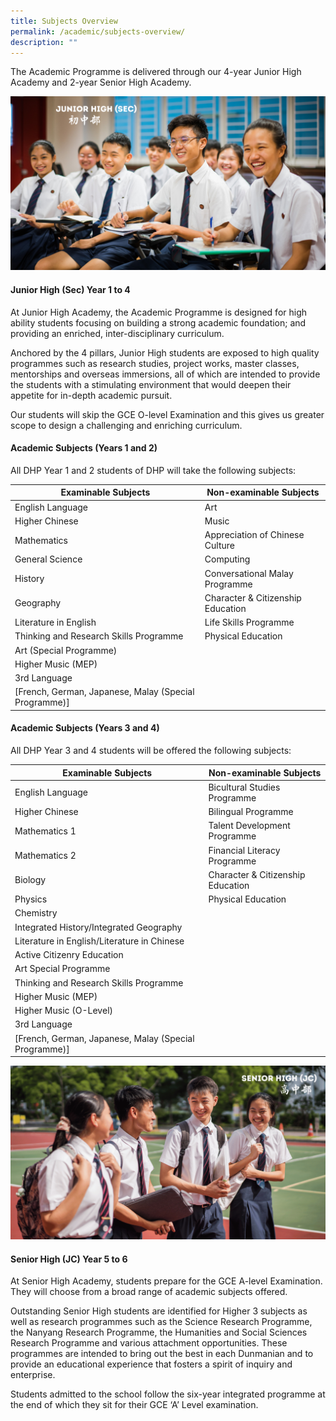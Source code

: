 ```yaml
---
title: Subjects Overview
permalink: /academic/subjects-overview/
description: ""
---
```

The Academic Programme is delivered through our 4-year Junior High Academy and 2-year Senior High Academy.

![](/images/Homepage/Junior-High-Sec.png)

#### **Junior High (Sec) Year 1 to 4**
At Junior High Academy, the Academic Programme is designed for high ability students focusing on building a strong academic foundation; and providing an enriched, inter-disciplinary curriculum.  

Anchored by the 4 pillars, Junior High students are exposed to high quality programmes such as research studies, project works, master classes, mentorships and overseas immersions, all of which are intended to provide the students with a stimulating environment that would deepen their appetite for in-depth academic pursuit.  

Our students will skip the GCE O-level Examination and this gives us greater scope to design a challenging and enriching curriculum.

#### **Academic Subjects (Years 1 and 2)**

All DHP Year 1 and 2 students of DHP will take the following subjects:

| Examinable Subjects | Non-examinable Subjects |
| --- | --- |
| English Language | Art |
| Higher Chinese | Music |
| Mathematics | Appreciation of Chinese Culture |
| General Science | Computing |
| History | Conversational Malay Programme |
| Geography | Character & Citizenship Education |
| Literature in English | Life Skills Programme |
| Thinking and Research Skills Programme | Physical Education |
| Art (Special Programme) |  |
| Higher Music (MEP) |  |
| 3rd Language  
\[French, German, Japanese, Malay (Special Programme)\] |

#### **Academic Subjects (Years 3 and 4)**

All DHP Year 3 and 4 students will be offered the following subjects:

| Examinable Subjects | Non-examinable Subjects |
| --- | --- |
| English Language | Bicultural Studies Programme |
| Higher Chinese | Bilingual Programme |
| Mathematics 1 | Talent Development Programme |
| Mathematics 2 | Financial Literacy Programme |
| Biology | Character & Citizenship Education |
| Physics | Physical Education |
| Chemistry |  |
| Integrated History/Integrated Geography |  |
| Literature in English/Literature in Chinese |  |
| Active Citizenry Education |  |
| Art Special Programme |  |
| Thinking and Research Skills Programme |  |
| Higher Music (MEP) |  |
| Higher Music (O-Level) |  |
| 3rd Language  
\[French, German, Japanese, Malay (Special Programme)\] |


![](/images/Homepage/Senior%20High.png)
#### **Senior High (JC) Year 5 to 6**
At Senior High Academy, students prepare for the GCE A-level Examination. They will choose from a broad range of academic subjects offered.  

Outstanding Senior High students are identified for Higher 3 subjects as well as research programmes such as the Science Research Programme, the Nanyang Research Programme, the Humanities and Social Sciences Research Programme and various attachment opportunities. These programmes are intended to bring out the best in each Dunmanian and to provide an educational experience that fosters a spirit of inquiry and enterprise.

Students admitted to the school follow the six-year integrated programme at the end of which they sit for their GCE ‘A’ Level examination.


